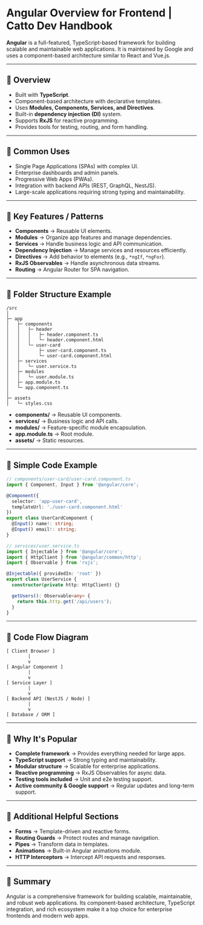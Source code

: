 # Angular Overview for Frontend | Catto Dev Handbook

**Angular** is a full-featured, TypeScript-based framework for building scalable and maintainable web applications. It is maintained by Google and uses a component-based architecture similar to React and Vue.js.

---

## 🔹 Overview

* Built with **TypeScript**.
* Component-based architecture with declarative templates.
* Uses **Modules, Components, Services, and Directives**.
* Built-in **dependency injection (DI)** system.
* Supports **RxJS** for reactive programming.
* Provides tools for testing, routing, and form handling.

---

## 🔹 Common Uses

* Single Page Applications (SPAs) with complex UI.
* Enterprise dashboards and admin panels.
* Progressive Web Apps (PWAs).
* Integration with backend APIs (REST, GraphQL, NestJS).
* Large-scale applications requiring strong typing and maintainability.

---

## 🔹 Key Features / Patterns

* **Components** → Reusable UI elements.
* **Modules** → Organize app features and manage dependencies.
* **Services** → Handle business logic and API communication.
* **Dependency Injection** → Manage services and resources efficiently.
* **Directives** → Add behavior to elements (e.g., `*ngIf`, `*ngFor`).
* **RxJS Observables** → Handle asynchronous data streams.
* **Routing** → Angular Router for SPA navigation.

---

## 🔹 Folder Structure Example

```
/src
│
├─ app
│   ├─ components
│   │   ├─ header
│   │   │   ├─ header.component.ts
│   │   │   └─ header.component.html
│   │   └─ user-card
│   │       ├─ user-card.component.ts
│   │       └─ user-card.component.html
│   ├─ services
│   │   └─ user.service.ts
│   ├─ modules
│   │   └─ user.module.ts
│   ├─ app.module.ts
│   └─ app.component.ts
│
├─ assets
│   └─ styles.css
```

* **components/** → Reusable UI components.
* **services/** → Business logic and API calls.
* **modules/** → Feature-specific module encapsulation.
* **app.module.ts** → Root module.
* **assets/** → Static resources.

---

## 🔹 Simple Code Example

```ts
// components/user-card/user-card.component.ts
import { Component, Input } from '@angular/core';

@Component({
  selector: 'app-user-card',
  templateUrl: './user-card.component.html'
})
export class UserCardComponent {
  @Input() name!: string;
  @Input() email!: string;
}

// services/user.service.ts
import { Injectable } from '@angular/core';
import { HttpClient } from '@angular/common/http';
import { Observable } from 'rxjs';

@Injectable({ providedIn: 'root' })
export class UserService {
  constructor(private http: HttpClient) {}

  getUsers(): Observable<any> {
    return this.http.get('/api/users');
  }
}
```

---

## 🔹 Code Flow Diagram

```
[ Client Browser ]
        |
        v
[ Angular Component ]
        |
        v
[ Service Layer ]
        |
        v
[ Backend API (NestJS / Node) ]
        |
        v
[ Database / ORM ]
```

---

## 🔹 Why It's Popular

* **Complete framework** → Provides everything needed for large apps.
* **TypeScript support** → Strong typing and maintainability.
* **Modular structure** → Scalable for enterprise applications.
* **Reactive programming** → RxJS Observables for async data.
* **Testing tools included** → Unit and e2e testing support.
* **Active community & Google support** → Regular updates and long-term support.

---

## 🔹 Additional Helpful Sections

* **Forms** → Template-driven and reactive forms.
* **Routing Guards** → Protect routes and manage navigation.
* **Pipes** → Transform data in templates.
* **Animations** → Built-in Angular animations module.
* **HTTP Interceptors** → Intercept API requests and responses.

---

## 🔹 Summary

Angular is a comprehensive framework for building scalable, maintainable, and robust web applications. Its component-based architecture, TypeScript integration, and rich ecosystem make it a top choice for enterprise frontends and modern web apps.
